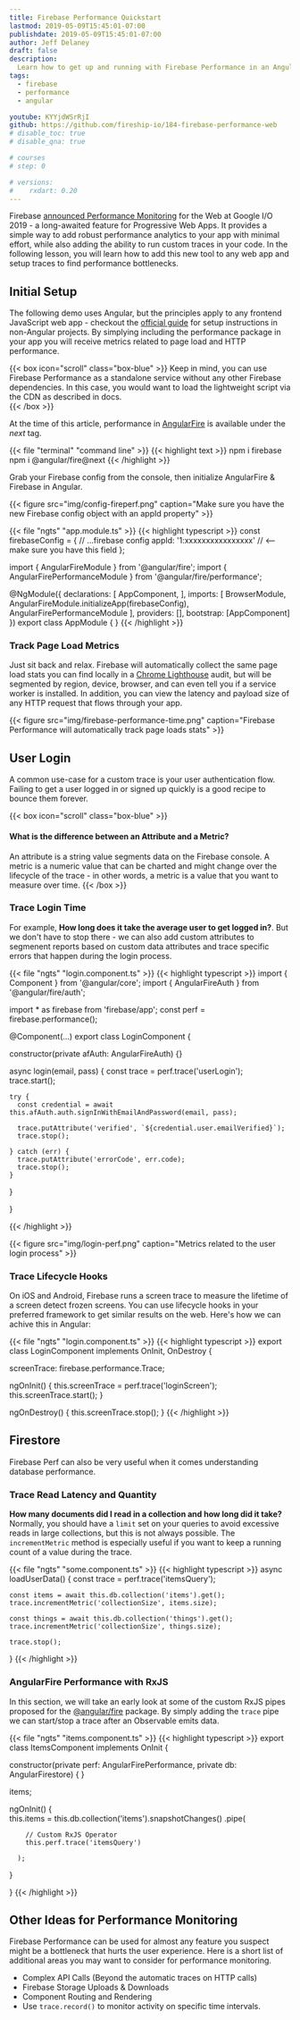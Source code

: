 ```yaml
---
title: Firebase Performance Quickstart
lastmod: 2019-05-09T15:45:01-07:00
publishdate: 2019-05-09T15:45:01-07:00
author: Jeff Delaney
draft: false
description:
  Learn how to get up and running with Firebase Performance in an Angular app.
tags:
  - firebase
  - performance
  - angular

youtube: KYYjdWSrRjI
github: https://github.com/fireship-io/184-firebase-performance-web
# disable_toc: true
# disable_qna: true

# courses
# step: 0

# versions:
#    rxdart: 0.20
---
```


Firebase
[announced Performance Monitoring](https://firebase.googleblog.com/2019/05/whats-new-Google-IO-2019.html)
for the Web at Google I/O 2019 - a long-awaited feature for Progressive Web
Apps. It provides a simple way to add robust performance analytics to your app
with minimal effort, while also adding the ability to run custom traces in your
code. In the following lesson, you will learn how to add this new tool to any
web app and setup traces to find performance bottlenecks.

## Initial Setup

The following demo uses Angular, but the principles apply to any frontend
JavaScript web app - checkout the
[official guide](https://firebase.google.com/docs/perf-mon/get-started-web) for
setup instructions in non-Angular projects. By simplying including the
performance package in your app you will receive metrics related to page load
and HTTP performance.

{{< box icon="scroll" class="box-blue" >}} Keep in mind, you can use Firebase
Performance as a standalone service without any other Firebase dependencies. In
this case, you would want to load the lightweight script via the CDN as
described in docs.  
{{< /box >}}

At the time of this article, performance in
[AngularFire](https://github.com/angular/angularfire2) is available under the
_next_ tag.

{{< file "terminal" "command line" >}} {{< highlight text >}} npm i firebase npm
i @angular/fire@next {{< /highlight >}}

Grab your Firebase config from the console, then initialize AngularFire &
Firebase in Angular.

{{< figure src="img/config-fireperf.png" caption="Make sure you have the new Firebase config object with an appId property" >}}

{{< file "ngts" "app.module.ts" >}} {{< highlight typescript >}} const
firebaseConfig = { // ...firebase config appId: '1:xxxxxxxxxxxxxxxx' // <-- make
sure you have this field };

import { AngularFireModule } from '@angular/fire'; import {
AngularFirePerformanceModule } from '@angular/fire/performance';

@NgModule({ declarations: [ AppComponent, ], imports: [ BrowserModule,
AngularFireModule.initializeApp(firebaseConfig), AngularFirePerformanceModule ],
providers: [], bootstrap: [AppComponent] }) export class AppModule { }
{{< /highlight >}}

### Track Page Load Metrics

Just sit back and relax. Firebase will automatically collect the same page load
stats you can find locally in a
[Chrome Lighthouse](https://developers.google.com/web/tools/lighthouse/) audit,
but will be segmented by region, device, browser, and can even tell you if a
service worker is installed. In addition, you can view the latency and payload
size of any HTTP request that flows through your app.

{{< figure src="img/firebase-performance-time.png" caption="Firebase Performance will automatically track page loads stats" >}}

## User Login

A common use-case for a custom trace is your user authentication flow. Failing
to get a user logged in or signed up quickly is a good recipe to bounce them
forever.

{{< box icon="scroll" class="box-blue" >}}

#### What is the difference between an Attribute and a Metric?

An attribute is a string value segments data on the Firebase console. A metric
is a numeric value that can be charted and might change over the lifecycle of
the trace - in other words, a metric is a value that you want to measure over
time. {{< /box >}}

### Trace Login Time

For example, **How long does it take the average user to get logged in?**. But
we don't have to stop there - we can also add custom attributes to segmenent
reports based on custom data attributes and trace specific errors that happen
during the login process.

{{< file "ngts" "login.component.ts" >}} {{< highlight typescript >}} import {
Component } from '@angular/core'; import { AngularFireAuth } from
'@angular/fire/auth';

import \* as firebase from 'firebase/app'; const perf = firebase.performance();

@Component(...) export class LoginComponent {

constructor(private afAuth: AngularFireAuth) {}

async login(email, pass) { const trace = perf.trace('userLogin'); trace.start();

    try {
      const credential = await this.afAuth.auth.signInWithEmailAndPassword(email, pass);

      trace.putAttribute('verified', `${credential.user.emailVerified}`);
      trace.stop();

    } catch (err) {
      trace.putAttribute('errorCode', err.code);
      trace.stop();
    }

}

}

{{< /highlight >}}

{{< figure src="img/login-perf.png" caption="Metrics related to the user login process" >}}

### Trace Lifecycle Hooks

On iOS and Android, Firebase runs a screen trace to measure the lifetime of a
screen detect frozen screens. You can use lifecycle hooks in your preferred
framework to get similar results on the web. Here's how we can achive this in
Angular:

{{< file "ngts" "login.component.ts" >}} {{< highlight typescript >}} export
class LoginComponent implements OnInit, OnDestroy {

screenTrace: firebase.performance.Trace;

ngOnInit() { this.screenTrace = perf.trace('loginScreen');
this.screenTrace.start(); }

ngOnDestroy() { this.screenTrace.stop(); } {{< /highlight >}}

## Firestore

Firebase Perf can also be very useful when it comes understanding database
performance.

### Trace Read Latency and Quantity

**How many documents did I read in a collection and how long did it take?**
Normally, you should have a `limit` set on your queries to avoid excessive reads
in large collections, but this is not always possible. The `incrementMetric`
method is especially useful if you want to keep a running count of a value
during the trace.

{{< file "ngts" "some.component.ts" >}} {{< highlight typescript >}} async
loadUserData() { const trace = perf.trace('itemsQuery');

    const items = await this.db.collection('items').get();
    trace.incrementMetric('collectionSize', items.size);

    const things = await this.db.collection('things').get();
    trace.incrementMetric('collectionSize', things.size);

    trace.stop();

} {{< /highlight >}}

### AngularFire Performance with RxJS

In this section, we will take an early look at some of the custom RxJS pipes
proposed for the [@angular/fire](https://github.com/angular/angularfire2)
package. By simply adding the `trace` pipe we can start/stop a trace after an
Observable emits data.

{{< file "ngts" "items.component.ts" >}} {{< highlight typescript >}} export
class ItemsComponent implements OnInit {

constructor(private perf: AngularFirePerformance, private db: AngularFirestore)
{ }

items;

ngOnInit() {   
 this.items = this.db.collection('items').snapshotChanges() .pipe(

        // Custom RxJS Operator
        this.perf.trace('itemsQuery')

      );

}

} {{< /highlight >}}

## Other Ideas for Performance Monitoring

Firebase Performance can be used for almost any feature you suspect might be a
bottleneck that hurts the user experience. Here is a short list of additional
areas you may want to consider for performance monitoring.

- Complex API Calls (Beyond the automatic traces on HTTP calls)
- Firebase Storage Uploads & Downloads
- Component Routing and Rendering
- Use `trace.record()` to monitor activity on specific time intervals.
